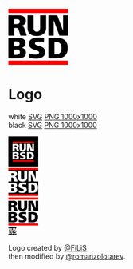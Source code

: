 <a href="/"><img src="/header-white.png" class="w3" title="runbsd.info"></a>

# Logo

white <a href="/logo.svg">SVG</a> <a href="/logo.png">PNG
1000x1000</a><br>
black <a href="/logo-white.svg">SVG</a> <a href="/logo-white.png">PNG 1000x1000</a>

<a href="/avatar.png"><img style="width: 60px" src="/avatar.png"></a><br>
<a href="/header.png"><img style="width: 60px" src="/header.png"></a><br>
<a href="/header-white.png"><img style="width: 60px" src="/header-white.png"></a><br>
<a href="/favicon.png"><img style="width: 16px" src="/favicon.png"></a><br>


Logo created by <a href="https://twitter.com/FiLiS">@FiLiS</a><br>
then modified by <a href="https://twitter.com/romanzolotarev">@romanzolotarev</a>.
